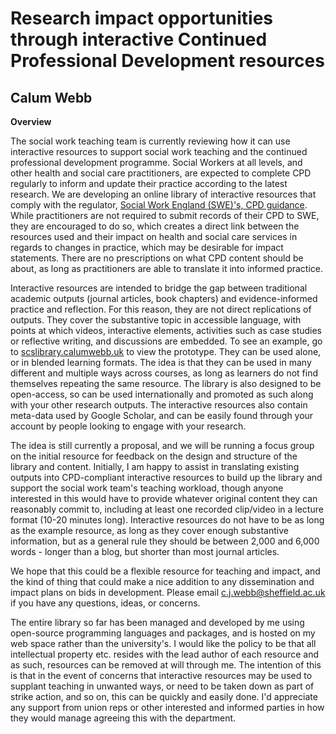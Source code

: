 # Research impact opportunities through interactive Continued Professional Development resources

## Calum Webb

**Overview**

The social work teaching team is currently reviewing how it can use interactive resources to support social work teaching and the continued professional development programme. Social Workers at all levels, and other health and social care practitioners, are expected to complete CPD regularly to inform and update their practice according to the latest research. We are developing an online library of interactive resources that comply with the regulator, [Social Work England (SWE)'s, CPD guidance](https://www.socialworkengland.org.uk/media/3247/cpd-guidance-july-2020.pdf). While practitioners are not required to submit records of their CPD to SWE, they are encouraged to do so, which creates a direct link between the resources used and their impact on health and social care services in regards to changes in practice, which may be desirable for impact statements. There are no prescriptions on what CPD content should be about, as long as practitioners are able to translate it into informed practice.

Interactive resources are intended to bridge the gap between traditional academic outputs (journal articles, book chapters) and evidence-informed practice and reflection. For this reason, they are not direct replications of outputs. They cover the substantive topic in accessible language, with points at which videos, interactive elements, activities such as case studies or reflective writing, and discussions are embedded. To see an example, go to [scslibrary.calumwebb.uk](http://scslibrary.calumwebb.uk) to view the prototype. They can be used alone, or in blended learning formats. The idea is that they can be used in many different and multiple ways across courses, as long as learners do not find themselves repeating the same resource. The library is also designed to be open-access, so can be used internationally and promoted as such along with your other research outputs. The interactive resources also contain meta-data used by Google Scholar, and can be easily found through your account by people looking to engage with your research. 

The idea is still currently a proposal, and we will be running a focus group on the initial resource for feedback on the design and structure of the library and content. Initially, I am happy to assist in translating existing outputs into CPD-compliant interactive resources to build up the library and support the social work team's teaching workload, though anyone interested in this would have to provide whatever original content they can reasonably commit to, including at least one recorded clip/video in a lecture format (10-20 minutes long). Interactive resources do not have to be as long as the example resource, as long as they cover enough substantive information, but as a general rule they should be between 2,000 and 6,000 words - longer than a blog, but shorter than most journal articles. 

We hope that this could be a flexible resource for teaching and impact, and the kind of thing that could make a nice addition to any dissemination and impact plans on bids in development. Please email c.j.webb@sheffield.ac.uk if you have any questions, ideas, or concerns.

The entire library so far has been managed and developed by me using open-source programming languages and packages, and is hosted on my web space rather than the university's. I would like the policy to be that all intellectual property etc. resides with the lead author of each resource and as such, resources can be removed at will through me. The intention of this is that in the event of concerns that interactive resources may be used to supplant teaching in unwanted ways, or need to be taken down as part of strike action, and so on, this can be quickly and easily done. I'd appreciate any support from union reps or other interested and informed parties in how they would manage agreeing this with the department. 